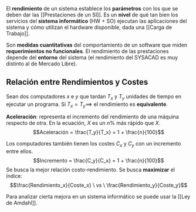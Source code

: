 El **rendimiento** de un sistema establece los **parámetros** con los que se deben dar las [[Prestaciones de un SI]]. Es un **nivel** de qué tan bien los servicios del **sistema informático** (HW + SO) ejecutan las aplicaciones del sistema y cómo utilizan el hardware disponible, dada una [[Carga de Trabajo]].

Son **medidas cuantitativas** del comportamiento de un software que miden **requerimientos no funcionales**. El rendimiento de las prestaciones depende del **entorno** del sistema (el rendimiento del SYSACAD es muy distinto al de Mercado Libre).

## Relación entre Rendimientos y Costes

Sean dos computadores $x$ e $y$ que tardan $T_x$ y $T_y$ unidades de tiempo en ejecutar un programa. Si $T_x = T_y \implies$ el rendimiento es **equivalente**.

**Aceleración**: representa el incremento del rendimiento de una máquina respecto de otra. En la ecuación, $X$ es un $n$% más rápido que $X$.
$$Aceleración = \frac{T_y}{T_x} = 1 + \frac{n}{100}$$

Los computadores también tienen los costes $C_x$ y $C_y$ con un incremento entre ellos.
$$Incremento = \frac{C_y}{C_x} = 1 + \frac{n}{100}$$
Se busca la mejor relación costo-rendimiento. Se busca **maximizar** el índice:
$$\frac{Rendimiento_x}{Coste_x} \ vs \ \frac{Rendimiento_y}{Coste_y}$$

Para analizar cierta mejora en un sistema informático se puede usar la [[Ley de Amdahl]].
